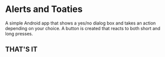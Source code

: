 Alerts and Toaties
==================

A simple Android app that shows a yes/no dialog box and takes an action depending on your choice.  A button is created that reacts to both short and long presses.

THAT'S IT
---------

